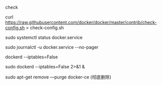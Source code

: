 check

 curl https://raw.githubusercontent.com/docker/docker/master/contrib/check-config.sh > check-config.sh



sudo systemctl status docker.service



sudo journalctl -u docker.service --no-pager





dockerd --iptables=False



sudo dockerd --iptables=False  2>&1 &



sudo apt-get remove ––purge docker-ce (彻底删除)